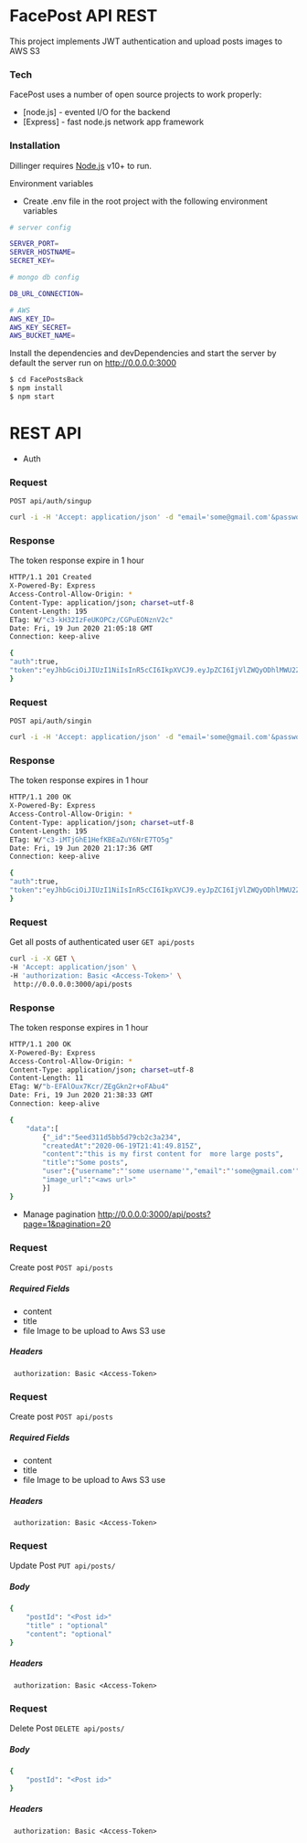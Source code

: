 # FacePost API REST

This project implements JWT authentication and upload posts images to AWS S3

### Tech

FacePost uses a number of open source projects to work properly:
* [node.js] - evented I/O for the backend
* [Express] - fast node.js network app framework

### Installation

Dillinger requires [Node.js](https://nodejs.org/) v10+ to run.

Environment variables
* Create .env file in the root project with the following environment variables
```sh
# server config

SERVER_PORT=
SERVER_HOSTNAME=
SECRET_KEY=

# mongo db config

DB_URL_CONNECTION=

# AWS
AWS_KEY_ID=
AWS_KEY_SECRET=
AWS_BUCKET_NAME=
```


Install the dependencies and devDependencies and start the server by default the server run on http://0.0.0.0:3000

```sh
$ cd FacePostsBack
$ npm install
$ npm start
```

# REST API

- Auth
### Request
`POST api/auth/singup`
```sh
curl -i -H 'Accept: application/json' -d "email='some@gmail.com'&password='secret password'&username='some username'" http://0.0.0.0:3000/api/auth/singup
```
### Response
The token response expire in 1 hour
```sh
HTTP/1.1 201 Created
X-Powered-By: Express
Access-Control-Allow-Origin: *
Content-Type: application/json; charset=utf-8
Content-Length: 195
ETag: W/"c3-kH32IzFeUKOPCz/CGPuEONznV2c"
Date: Fri, 19 Jun 2020 21:05:18 GMT
Connection: keep-alive

{
"auth":true,
"token":"eyJhbGciOiJIUzI1NiIsInR5cCI6IkpXVCJ9.eyJpZCI6IjVlZWQyODhlMWU2ZmQzOWExZGRiYTVmYyIsImlhdCI6MTU5MjYwMDcxOCwiZXhwIjoxNTkyNjA0MzE4fQ.etAeqw2lfwzyGFyT2TXB6q9Qfo3wSati_ZDVrBihMhc"
}
```
### Request
`POST api/auth/singin`
```sh
curl -i -H 'Accept: application/json' -d "email='some@gmail.com'&password='secret password'" http://0.0.0.0:3000/api/auth/singin
```
### Response
The token response expires in 1 hour
```sh
HTTP/1.1 200 OK
X-Powered-By: Express
Access-Control-Allow-Origin: *
Content-Type: application/json; charset=utf-8
Content-Length: 195
ETag: W/"c3-iMTjGhE1HefKBEaZuY6NrE7TO5g"
Date: Fri, 19 Jun 2020 21:17:36 GMT
Connection: keep-alive

{
"auth":true,
"token":"eyJhbGciOiJIUzI1NiIsInR5cCI6IkpXVCJ9.eyJpZCI6IjVlZWQyODhlMWU2ZmQzOWExZGRiYTVmYyIsImlhdCI6MTU5MjYwMDcxOCwiZXhwIjoxNTkyNjA0MzE4fQ.etAeqw2lfwzyGFyT2TXB6q9Qfo3wSati_ZDVrBihMhc"
}
```

### Request
Get all posts of authenticated user 
`GET api/posts`
```sh
curl -i -X GET \
-H 'Accept: application/json' \
-H 'authorization: Basic <Access-Token>' \
 http://0.0.0.0:3000/api/posts

```
### Response
The token response expires in 1 hour
```sh
HTTP/1.1 200 OK
X-Powered-By: Express
Access-Control-Allow-Origin: *
Content-Type: application/json; charset=utf-8
Content-Length: 11
ETag: W/"b-EFAlOux7Kcr/ZEgGkn2r+oFAbu4"
Date: Fri, 19 Jun 2020 21:38:33 GMT
Connection: keep-alive

{
    "data":[
        {"_id":"5eed311d5bb5d79cb2c3a234",
        "createdAt":"2020-06-19T21:41:49.815Z",
        "content":"this is my first content for  more large posts",
        "title":"Some posts",
        "user":{"username":"'some username'","email":"'some@gmail.com'"},
        "image_url":"<aws url>"
        }]
}
```
- Manage pagination http://0.0.0.0:3000/api/posts?page=1&pagination=20



### Request
Create post 
`POST api/posts`

##### Required Fields
- content
- title
- file   Image to be upload to Aws S3 use

##### Headers
` authorization: Basic <Access-Token>`


### Request
Create post 
`POST api/posts`

##### Required Fields
- content
- title
- file   Image to be upload to Aws S3 use

##### Headers
` authorization: Basic <Access-Token>`


### Request
Update Post
`PUT api/posts/`

##### Body
```sh
{
    "postId": "<Post id>" 
    "title" : "optional"
    "content": "optional"
}
```
##### Headers
` authorization: Basic <Access-Token>`



### Request
Delete Post
`DELETE api/posts/`

##### Body
```sh
{
    "postId": "<Post id>" 
}
```
##### Headers
` authorization: Basic <Access-Token>`
